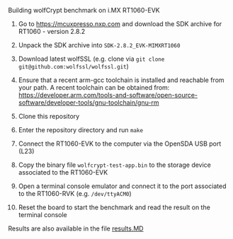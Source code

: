 Building wolfCrypt benchmark on i.MX RT1060-EVK

1. Go to  https://mcuxpresso.nxp.com and download the SDK archive for RT1060 - version 2.8.2

2. Unpack the SDK archive into `SDK-2.8.2_EVK-MIMXRT1060`

3. Download latest wolfSSL (e.g. clone via `git clone git@github.com:wolfssl/wolfssl.git`)

4. Ensure that a recent arm-gcc toolchain is installed and reachable from your path. A recent toolchain can be obtained from:
    https://developer.arm.com/tools-and-software/open-source-software/developer-tools/gnu-toolchain/gnu-rm

5. Clone this repository

6. Enter the repository directory and run `make`

7. Connect the RT1060-EVK to the computer via the OpenSDA USB port (L23)

8. Copy the binary file `wolfcrypt-test-app.bin` to the storage device associated to the RT1060-EVK

9. Open a terminal console emulator and connect it to the port associated to the RT1060-RVK (e.g. `/dev/ttyACM0`)

10. Reset the board to start the benchmark and read the result on the terminal console


Results are also available in the file [results.MD](results.MD)

